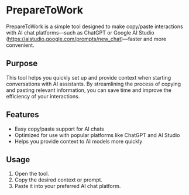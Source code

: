 # PrepareToWork

PrepareToWork is a simple tool designed to make copy/paste interactions with AI chat platforms—such as ChatGPT or Google AI Studio (https://aistudio.google.com/prompts/new_chat)—faster and more convenient.

## Purpose

This tool helps you quickly set up and provide context when starting conversations with AI assistants. By streamlining the process of copying and pasting relevant information, you can save time and improve the efficiency of your interactions.

## Features

- Easy copy/paste support for AI chats
- Optimized for use with popular platforms like ChatGPT and AI Studio
- Helps you provide context to AI models more quickly

## Usage

1. Open the tool.
2. Copy the desired context or prompt.
3. Paste it into your preferred AI chat platform.

